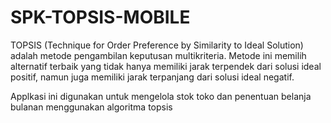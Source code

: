 # SPK-TOPSIS-MOBILE

TOPSIS (Technique for Order Preference by Similarity to Ideal Solution) adalah metode pengambilan keputusan multikriteria. Metode ini memilih alternatif terbaik yang tidak hanya memiliki jarak terpendek dari solusi ideal positif, namun juga memiliki jarak terpanjang dari solusi ideal negatif. 

Applkasi ini digunakan untuk mengelola stok toko dan penentuan belanja bulanan menggunakan algoritma topsis
